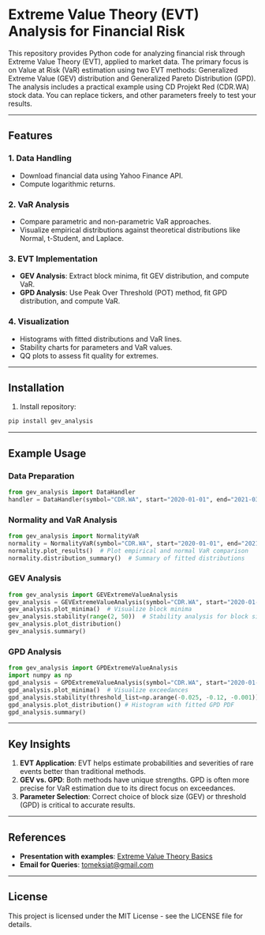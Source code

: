 # Extreme Value Theory (EVT) Analysis for Financial Risk

This repository provides Python code for analyzing financial risk through Extreme Value Theory (EVT), applied to market data. The primary focus is on Value at Risk (VaR) estimation using two EVT methods: Generalized Extreme Value (GEV) distribution and Generalized Pareto Distribution (GPD). The analysis includes a practical example using CD Projekt Red (CDR.WA) stock data. You can replace tickers, and other parameters freely to test your results.

---

## Features

### 1. Data Handling

- Download financial data using Yahoo Finance API.
- Compute logarithmic returns.

### 2. VaR Analysis

- Compare parametric and non-parametric VaR approaches.
- Visualize empirical distributions against theoretical distributions like Normal, t-Student, and Laplace.

### 3. EVT Implementation

- **GEV Analysis**: Extract block minima, fit GEV distribution, and compute VaR.
- **GPD Analysis**: Use Peak Over Threshold (POT) method, fit GPD distribution, and compute VaR.

### 4. Visualization

- Histograms with fitted distributions and VaR lines.
- Stability charts for parameters and VaR values.
- QQ plots to assess fit quality for extremes.

---

## Installation


1. Install repository:

```bash
pip install gev_analysis
```

---

## Example Usage

### Data Preparation

```python
from gev_analysis import DataHandler
handler = DataHandler(symbol="CDR.WA", start="2020-01-01", end="2021-03-31")
```

### Normality and VaR Analysis

```python
from gev_analysis import NormalityVaR
normality = NormalityVaR(symbol="CDR.WA", start="2020-01-01", end="2021-03-31", alpha=0.01)
normality.plot_results()  # Plot empirical and normal VaR comparison
normality.distribution_summary()  # Summary of fitted distributions
```

### GEV Analysis

```python
from gev_analysis import GEVExtremeValueAnalysis
gev_analysis = GEVExtremeValueAnalysis(symbol="CDR.WA", start="2020-01-01", end="2021-03-31", alpha=0.01, block_size=10)
gev_analysis.plot_minima()  # Visualize block minima
gev_analysis.stability(range(2, 50))  # Stability analysis for block size
gev_analysis.plot_distribution()
gev_analysis.summary()

```

### GPD Analysis

```python
from gev_analysis import GPDExtremeValueAnalysis
import numpy as np
gpd_analysis = GPDExtremeValueAnalysis(symbol="CDR.WA", start="2020-01-01", end="2021-03-31", alpha_input=0.01, threshold=-0.058) 
gpd_analysis.plot_minima()  # Visualize exceedances
gpd_analysis.stability(threshold_list=np.arange(-0.025, -0.12, -0.001))  # Stability analysis for thresholds
gpd_analysis.plot_distribution() # Histogram with fitted GPD PDF
gpd_analysis.summary()   
```

---

## Key Insights

1. **EVT Application**: EVT helps estimate probabilities and severities of rare events better than traditional methods.
2. **GEV vs. GPD**: Both methods have unique strengths. GPD is often more precise for VaR estimation due to its direct focus on exceedances.
3. **Parameter Selection**: Correct choice of block size (GEV) or threshold (GPD) is critical to accurate results.

---

## References

- **Presentation with examples**: [Extreme Value Theory Basics](https://github.com/Siatek98/Extreme-Value-Theory/blob/main/EVT_presentation.pdf)
- **Email for Queries**: [tomeksiat@gmail.com](mailto:tomeksiat@gmail.com)

---

## License

This project is licensed under the MIT License - see the LICENSE file for details.
